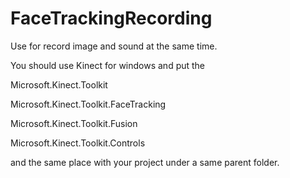 FaceTrackingRecording
=====================

Use for record image and sound at the same time.

You should use Kinect for windows and put the 

Microsoft.Kinect.Toolkit

Microsoft.Kinect.Toolkit.FaceTracking

Microsoft.Kinect.Toolkit.Fusion

Microsoft.Kinect.Toolkit.Controls

and the same place with your project under a same parent folder.
